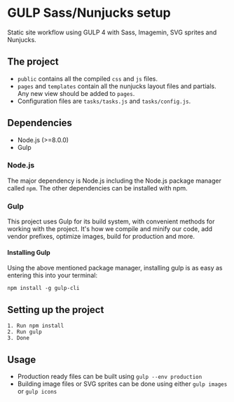 # GULP Sass/Nunjucks setup
Static site workflow using GULP 4 with Sass, Imagemin, SVG sprites and Nunjucks.

## The project
- `public` contains all the compiled `css` and `js` files.
- `pages` and `templates` contain all the nunjucks layout files and partials. Any new view should be added to `pages`.
- Configuration files are `tasks/tasks.js` and `tasks/config.js`.

## Dependencies
- Node.js (>=8.0.0)
- Gulp

### Node.js

The major dependency is Node.js including the Node.js package manager called `npm`. The other dependencies can be installed with npm.

### Gulp

This project uses Gulp for its build system, with convenient methods for working with the project. It's how we compile and minify our code, add vendor prefixes, optimize images, build for production and more.

#### Installing Gulp

Using the above mentioned package manager, installing gulp is as easy as entering this into your terminal:

```
npm install -g gulp-cli
```

## Setting up the project
```
1. Run npm install
2. Run gulp
3. Done
```

## Usage
- Production ready files can be built using `gulp --env production`
- Building image files or SVG sprites can be done using either `gulp images` or `gulp icons`
